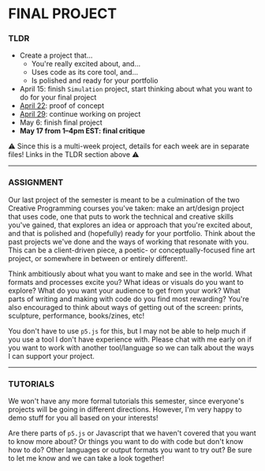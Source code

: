 # FINAL PROJECT

### TLDR  
* Create a project that...  
  * You're really excited about, and...  
  * Uses code as its core tool, and...  
  * Is polished and ready for your portfolio    
* April 15: finish `Simulation` project, start thinking about what you want to do for your final project  
* [April 22](Part1-ProofOfConcept.md): proof of concept  
* [April 29](Part2-ContinueWorking.md): continue working on project  
* May 6: finish final project  
* **May 17 from 1–4pm EST: final critique**

⚠️ Since this is a multi-week project, details for each week are in separate files! Links in the TLDR section above ⚠️

***

### ASSIGNMENT   
Our last project of the semester is meant to be a culmination of the two Creative Programming courses you've taken: make an art/design project that uses code, one that puts to work the technical and creative skills you've gained, that explores an idea or approach that you're excited about, and that is polished and (hopefully) ready for your portfolio. Think about the past projects we've done and the ways of working that resonate with you. This can be a client-driven piece, a poetic- or conceptually-focused fine art project, or somewhere in between or entirely different!.

Think ambitiously about what you want to make and see in the world. What formats and processes excite you? What ideas or visuals do you want to explore? What do you want your audience to get from your work? What parts of writing and making with code do you find most rewarding? You're also encouraged to think about ways of getting out of the screen: prints, sculpture, performance, books/zines, etc!

You don't have to use `p5.js` for this, but I may not be able to help much if you use a tool I don't have experience with. Please chat with me early on if you want to work with another tool/language so we can talk about the ways I can support your project.

***

### TUTORIALS  
We won't have any more formal tutorials this semester, since everyone's projects will be going in different directions. However, I'm very happy to demo stuff for you all based on your interests!

Are there parts of `p5.js` or Javascript that we haven't covered that you want to know more about? Or things you want to do with code but don't know how to do? Other languages or output formats you want to try out? Be sure to let me know and we can take a look together!

